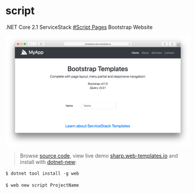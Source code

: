 # script

.NET Core 2.1 ServiceStack [#Script Pages](https://sharpscript.net/docs/sharp-pages) Bootstrap Website

[![](https://raw.githubusercontent.com/ServiceStack/Assets/master/csharp-templates/sharp.png)](http://sharp.web-templates.io/)

> Browse [source code](https://github.com/NetCoreTemplates/sharp), view live demo [sharp.web-templates.io](http://sharp.web-templates.io) and install with [dotnet-new](http://docs.servicestack.net/dotnet-new):

    $ dotnet tool install -g web

    $ web new script ProjectName

